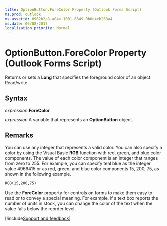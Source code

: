 ```yaml
---
title: OptionButton.ForeColor Property (Outlook Forms Script)
ms.prod: outlook
ms.assetid: 6902b2a8-a04e-1001-6349-0b0d4eb263a4
ms.date: 06/08/2017
localization_priority: Normal
---
```



# OptionButton.ForeColor Property (Outlook Forms Script)

Returns or sets a  **Long** that specifies the foreground color of an object. Read/write.


## Syntax

_expression_.**ForeColor**

_expression_ A variable that represents an  **OptionButton** object.


## Remarks

You can use any integer that represents a valid color. You can also specify a color by using the Visual Basic  **RGB** function with red, green, and blue color components. The value of each color component is an integer that ranges from zero to 255. For example, you can specify teal blue as the integer value 4966415 or as red, green, and blue color components 15, 200, 75, as shown in the following example.


```vb
RGB(15,200,75)
```

Use the  **ForeColor** property for controls on forms to make them easy to read or to convey a special meaning. For example, if a text box reports the number of units in stock, you can change the color of the text when the value falls below the reorder level.

[!include[Support and feedback](~/includes/feedback-boilerplate.md)]